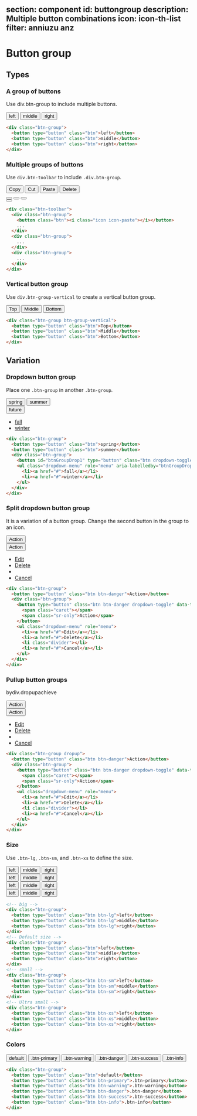 ﻿section: component
id: buttongroup
description: Multiple button combinations
icon: icon-th-list
filter: anniuzu anz
---

# Button group

## Types

### A group of buttons

Use div.btn-group to include multiple buttons.

<div class="example">
  <div class="btn-group">
    <button type="button" class="btn">left</button>
    <button type="button" class="btn">middle</button>
    <button type="button" class="btn">right</button>
  </div>
</div>

```html
<div class="btn-group">
  <button type="button" class="btn">left</button>
  <button type="button" class="btn">middle</button>
  <button type="button" class="btn">right</button>
</div>
```

### Multiple groups of buttons

Use `div.btn-toolbar` to include `.div.btn-group`.

<div class="example">
  <div class="btn-toolbar" style="margin: 0;">
    <div class="btn-group">
      <button class="btn">Copy</button>
      <button class="btn">Cut</button>
      <button class="btn">Paste</button>
      <button class="btn">Delete</button>
    </div>
    <div class="btn-group">
      <button class="btn"><i class="icon icon-picture"></i></button>
      <button class="btn"><i class="icon icon-file-movie"></i></button>
      <button class="btn"><i class="icon icon-file-text-o"></i></button>
    </div>
    <div class="btn-group">
      <button class="btn"><i class="icon icon-code"></i></button>
    </div>
  </div>
</div>

```html
<div class="btn-toolbar">
  <div class="btn-group">
    <button class="btn"><i class="icon icon-paste"></i></button>
    ...
  </div>
  <div class="btn-group">
    ...
  </div>
  <div class="btn-group">
    ...
  </div>
</div>
```

### Vertical button group

Use `div.btn-group-vertical` to create a vertical button group.

<div class="example">
  <div class="btn-group btn-group-vertical">
    <button type="button" class="btn">Top</button>
    <button type="button" class="btn">Middle</button>
    <button type="button" class="btn">Bottom</button>
  </div>
</div>

```html
<div class="btn-group btn-group-vertical">
  <button type="button" class="btn">Top</button>
  <button type="button" class="btn">Middle</button>
  <button type="button" class="btn">Bottom</button>
</div>
```

## Variation

### Dropdown button group

Place one `.btn-group` in another `.btn-group`.

<div class="example">
  <div class="btn-group">
    <button type="button" class="btn">spring</button>
    <button type="button" class="btn">summer</button>
    <div class="btn-group">
      <button id="btnGroupDrop1" type="button" class="btn dropdown-toggle" data-toggle="dropdown">future <span class="caret"></span></button>
      <ul class="dropdown-menu" role="menu" aria-labelledby="btnGroupDrop1">
        <li><a href="#">fall</a></li>
        <li><a href="#">winter</a></li>
      </ul>
    </div>
  </div>
</div>

```html
<div class="btn-group">
  <button type="button" class="btn">spring</button>
  <button type="button" class="btn">summer</button>
  <div class="btn-group">
    <button id="btnGroupDrop1" type="button" class="btn dropdown-toggle" data-toggle="dropdown">future <span class="caret"></span></button>
    <ul class="dropdown-menu" role="menu" aria-labelledby="btnGroupDrop1">
      <li><a href="#">fall</a></li>
      <li><a href="#">winter</a></li>
    </ul>
  </div>
</div>
```

### Split dropdown button group

It is a variation of a button group. Change the second button in the group to an icon.

<div class="example">
  <div class="btn-group">
    <button type="button" class="btn btn-danger">Action</button>
    <div class="btn-group">
      <button type="button" class="btn btn-danger dropdown-toggle" data-toggle="dropdown">
        <span class="caret"></span>
        <span class="sr-only">Action</span>
      </button>
      <ul class="dropdown-menu" role="menu">
        <li><a href="#">Edit</a></li>
        <li><a href="#">Delete</a></li>
        <li class="divider"></li>
        <li><a href="#">Cancel</a></li>
      </ul>
    </div>
  </div>
</div>

```html
<div class="btn-group">
  <button type="button" class="btn btn-danger">Action</button>
  <div class="btn-group">
    <button type="button" class="btn btn-danger dropdown-toggle" data-toggle="dropdown">
      <span class="caret"></span>
      <span class="sr-only">Action</span>
    </button>
    <ul class="dropdown-menu" role="menu">
      <li><a href="#">Edit</a></li>
      <li><a href="#">Delete</a></li>
      <li class="divider"></li>
      <li><a href="#">Cancel</a></li>
    </ul>
  </div>
</div>
```

### Pullup button groups

bydiv.dropupachieve

<div class="example">
  <div class="btn-group dropup">
    <button type="button" class="btn btn-danger">Action</button>
    <div class="btn-group">
      <button type="button" class="btn btn-danger dropdown-toggle" data-toggle="dropdown">
        <span class="caret"></span>
        <span class="sr-only">Action</span>
      </button>
      <ul class="dropdown-menu" role="menu">
        <li><a href="#">Edit</a></li>
        <li><a href="#">Delete</a></li>
        <li class="divider"></li>
        <li><a href="#">Cancel</a></li>
      </ul>
    </div>
  </div>
</div>

```html
<div class="btn-group dropup">
  <button type="button" class="btn btn-danger">Action</button>
  <div class="btn-group">
    <button type="button" class="btn btn-danger dropdown-toggle" data-toggle="dropdown">
      <span class="caret"></span>
      <span class="sr-only">Action</span>
    </button>
    <ul class="dropdown-menu" role="menu">
      <li><a href="#">Edit</a></li>
      <li><a href="#">Delete</a></li>
      <li class="divider"></li>
      <li><a href="#">Cancel</a></li>
    </ul>
  </div>
</div>
```

### Size

Use `.btn-lg`, `.btn-sm`, and `.btn-xs` to define the size.

<div class="example">
  <div class="btn-toolbar" style="margin: 0;">
    <div class="btn-group">
      <button type="button" class="btn btn-lg">left</button>
      <button type="button" class="btn btn-lg">middle</button>
      <button type="button" class="btn btn-lg">right</button>
    </div>
    <div class="btn-group">
      <button type="button" class="btn">left</button>
      <button type="button" class="btn">middle</button>
      <button type="button" class="btn">right</button>
    </div>
    <div class="btn-group">
      <button type="button" class="btn btn-sm">left</button>
      <button type="button" class="btn btn-sm">middle</button>
      <button type="button" class="btn btn-sm">right</button>
    </div>
    <div class="btn-group">
      <button type="button" class="btn btn-xs">left</button>
      <button type="button" class="btn btn-xs">middle</button>
      <button type="button" class="btn btn-xs">right</button>
    </div>
  </div>
</div>

```html
<!-- big -->
<div class="btn-group">
  <button type="button" class="btn btn-lg">left</button>
  <button type="button" class="btn btn-lg">middle</button>
  <button type="button" class="btn btn-lg">right</button>
</div>
<!-- Default size -->
<div class="btn-group">
  <button type="button" class="btn">left</button>
  <button type="button" class="btn">middle</button>
  <button type="button" class="btn">right</button>
</div>
<!-- small -->
<div class="btn-group">
  <button type="button" class="btn btn-sm">left</button>
  <button type="button" class="btn btn-sm">middle</button>
  <button type="button" class="btn btn-sm">right</button>
</div>
<!-- Ultra small -->
<div class="btn-group">
  <button type="button" class="btn btn-xs">left</button>
  <button type="button" class="btn btn-xs">middle</button>
  <button type="button" class="btn btn-xs">right</button>
</div>
```

### Colors

<div class="example">
  <div class="btn-group">
    <button type="button" class="btn">default</button>
    <button type="button" class="btn btn-primary">.btn-primary</button>
    <button type="button" class="btn btn-warning">.btn-warning</button>
    <button type="button" class="btn btn-danger">.btn-danger</button>
    <button type="button" class="btn btn-success">.btn-success</button>
    <button type="button" class="btn btn-info">.btn-info</button>
  </div>
</div>

```html
<div class="btn-group">
  <button type="button" class="btn">default</button>
  <button type="button" class="btn btn-primary">.btn-primary</button>
  <button type="button" class="btn btn-warning">.btn-warning</button>
  <button type="button" class="btn btn-danger">.btn-danger</button>
  <button type="button" class="btn btn-success">.btn-success</button>
  <button type="button" class="btn btn-info">.btn-info</button>
</div>
```
